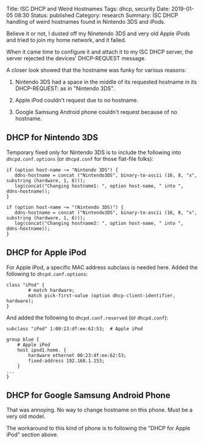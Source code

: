 Title: ISC DHCP and Weird Hostnames
Tags: dhcp, security
Date: 2019-01-05 08:30
Status: published
Category: research
Summary: ISC DHCP handling of weird hostnames found in Nintendo 3DS and iPods.

Believe it or not, I dusted off my Ninetendo 3DS and very old Apple iPods and tried to join my home network, and it failed.

When it came time to configure it and attach it to my ISC DHCP server, the
server rejected the devices' DHCP-REQUEST message.

A closer look showed that the hostname was funky for various reasons:

1. Nintendo 3DS had a space in the middle of its requested hostname in its DHCP-REQUEST: as in "Nintendo 3DS".

2. Apple iPod couldn't request due to no hostname.

3. Google Samsung Android phone couldn't request because of no hostname.

DHCP for Nintendo 3DS
---------------------

Temporary fixed only for Nintendo 3DS is to include the following into
`dhcpd.conf.options` (or `dhcpd.conf` for those flat-file folks):

```dhcp
if (option host-name ~= "Nintendo 3DS") {
   ddns-hostname = concat ("Nintendo3DS", binary-to-ascii (16, 8, "x", substring (hardware, 1, 6)));
   log(concat("Changing hostname1: ", option host-name, " into ", ddns-hostname));
}

if (option host-name ~= "(Nintendo 3DS)") {
   ddns-hostname = concat ("Nintendo3DS", binary-to-ascii (16, 8, "x", substring (hardware, 1, 6)));
   log(concat("Changing hostname2: ", option host-name, " into ", ddns-hostname));
}
```

DHCP for Apple iPod
-------------------
For Apple iPod, a specific MAC address subclass is needed here.  Added the
following to `dhcpd.conf.options`:

```nginx
class "iPod" {
        # match hardware;
        match pick-first-value (option dhcp-client-identifier, hardware);
}
```

And added the following to `dhcpd.conf.reserved` (or `dhcpd.conf`):

```nginx
subclass "iPod" 1:00:23:df:ee:62:53;  # Apple iPod

group blue {
    # Apple iPod
    host ipod1.home. {
        hardware ethernet 00:23:df:ee:62:53;
        fixed-address 192.168.1.153;
    }
...
}
```

DHCP for Google Samsung Android Phone
-------------------------------------
That was annoying.  No way to change hostname on this phone.  Must be a very
old model.

The workaround to this kind of phone is to following the "DHCP for Apple iPod"
section above.
